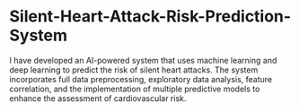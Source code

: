 # Silent-Heart-Attack-Risk-Prediction-System
I have developed an AI-powered system that uses machine learning and deep learning to predict the risk of silent heart attacks. The system incorporates full data preprocessing, exploratory data analysis, feature correlation, and the implementation of multiple predictive models to enhance the assessment of cardiovascular risk.
